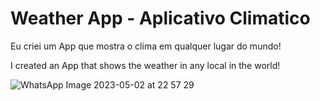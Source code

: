 # Weather App - Aplicativo Climatico
Eu criei um App que mostra o clima em qualquer lugar do mundo!

I created an App that shows the weather in any local in the world!
 
![WhatsApp Image 2023-05-02 at 22 57 29](https://user-images.githubusercontent.com/127412448/235819983-988bc898-ac47-4bbd-b22f-d3019c040836.jpeg)
